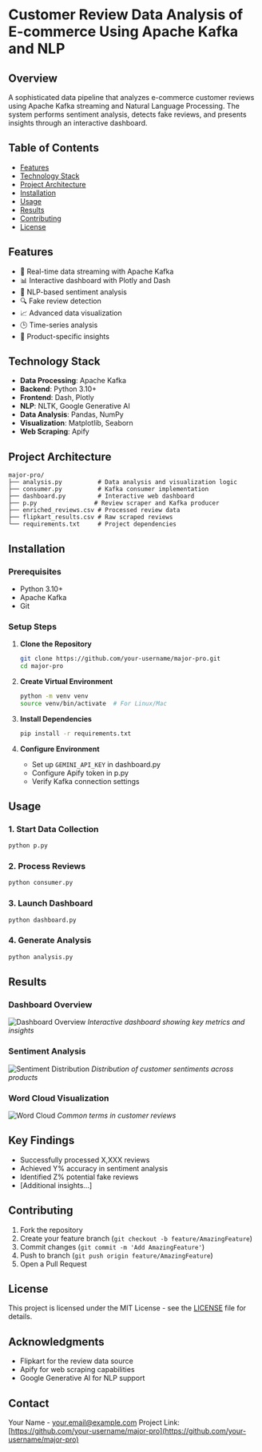 # Customer Review Data Analysis of E-commerce Using Apache Kafka and NLP

## Overview
A sophisticated data pipeline that analyzes e-commerce customer reviews using Apache Kafka streaming and Natural Language Processing. The system performs sentiment analysis, detects fake reviews, and presents insights through an interactive dashboard.

## Table of Contents
- [Features](#features)
- [Technology Stack](#technology-stack)
- [Project Architecture](#project-architecture)
- [Installation](#installation)
- [Usage](#usage)
- [Results](#results)
- [Contributing](#contributing)
- [License](#license)

## Features
- 🔄 Real-time data streaming with Apache Kafka
- 📊 Interactive dashboard with Plotly and Dash
- 🤖 NLP-based sentiment analysis
- 🔍 Fake review detection
- 📈 Advanced data visualization
- 🕒 Time-series analysis
- 🎯 Product-specific insights

## Technology Stack
- **Data Processing**: Apache Kafka
- **Backend**: Python 3.10+
- **Frontend**: Dash, Plotly
- **NLP**: NLTK, Google Generative AI
- **Data Analysis**: Pandas, NumPy
- **Visualization**: Matplotlib, Seaborn
- **Web Scraping**: Apify

## Project Architecture
```
major-pro/
├── analysis.py          # Data analysis and visualization logic
├── consumer.py          # Kafka consumer implementation
├── dashboard.py         # Interactive web dashboard
├── p.py                # Review scraper and Kafka producer
├── enriched_reviews.csv # Processed review data
├── flipkart_results.csv # Raw scraped reviews
└── requirements.txt     # Project dependencies
```

## Installation

### Prerequisites
- Python 3.10+
- Apache Kafka
- Git

### Setup Steps
1. **Clone the Repository**
   ```bash
   git clone https://github.com/your-username/major-pro.git
   cd major-pro
   ```

2. **Create Virtual Environment**
   ```bash
   python -m venv venv
   source venv/bin/activate  # For Linux/Mac
   ```

3. **Install Dependencies**
   ```bash
   pip install -r requirements.txt
   ```

4. **Configure Environment**
   - Set up `GEMINI_API_KEY` in dashboard.py
   - Configure Apify token in p.py
   - Verify Kafka connection settings

## Usage

### 1. Start Data Collection
```bash
python p.py
```

### 2. Process Reviews
```bash
python consumer.py
```

### 3. Launch Dashboard
```bash
python dashboard.py
```

### 4. Generate Analysis
```bash
python analysis.py
```

## Results

### Dashboard Overview
![Dashboard Overview](screenshots/dashboard_overview.png)
*Interactive dashboard showing key metrics and insights*

### Sentiment Analysis
![Sentiment Distribution](screenshots/sentiment_distribution.png)
*Distribution of customer sentiments across products*

### Word Cloud Visualization
![Word Cloud](screenshots/word_cloud.png)
*Common terms in customer reviews*

## Key Findings
- Successfully processed X,XXX reviews
- Achieved Y% accuracy in sentiment analysis
- Identified Z% potential fake reviews
- [Additional insights...]

## Contributing
1. Fork the repository
2. Create your feature branch (`git checkout -b feature/AmazingFeature`)
3. Commit changes (`git commit -m 'Add AmazingFeature'`)
4. Push to branch (`git push origin feature/AmazingFeature`)
5. Open a Pull Request

## License
This project is licensed under the MIT License - see the [LICENSE](LICENSE) file for details.

## Acknowledgments
- Flipkart for the review data source
- Apify for web scraping capabilities
- Google Generative AI for NLP support

## Contact
Your Name - [your.email@example.com](mailto:your.email@example.com)
Project Link: [https://github.com/your-username/major-pro](https://github.com/your-username/major-pro)